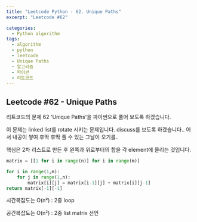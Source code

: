 ```yaml
---
title: "Leetcode Python - 62. Unique Paths"
excerpt: "Leetcode #62"

categories:
  - Python algorithm
tags:
  - algorithm
  - python
  - leetcode
  - Unique Paths
  - 알고리즘
  - 파이썬
  - 리트코드
---
```


## Leetcode #62 - Unique Paths
리트코드의 문제 62 'Unique Paths'을 파이썬으로 풀어 보도록 하겠습니다. 

이 문제는 linked list를 rotate 시키는 문제입니다.
discuss를 보도록 하겠습니다.. 어서 내공이 쌓여 후딱 후딱 풀 수 있는 그날이 오기를..

핵심은 2차 리스트로 만든 후 왼쪽과 위로부터의 합을 각 element에 올리는 것입니다.

```python
matrix = [[1 for i in range(n)] for i in range(m)]

for i in range(1,m):
    for j in range(1,n):
        matrix[i][j] = matrix[i-1][j] + matrix[i][j-1]
return matrix[-1][-1]
```


시간복잡도는 O(n²) : 2중 loop

공간복잡도는 O(n²) : 2중 list matrix 선언
